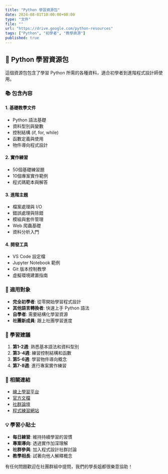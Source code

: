 ```yaml
---
title: "Python 學習資源包"
date: 2024-08-01T10:00:00+08:00
type: "文件"
file: ""
url: "https://drive.google.com/python-resources"
tags: ["Python", "初學者", "教學資源"]
published: true
---
```


## 🐍 Python 學習資源包

這個資源包包含了學習 Python 所需的各種資料，適合初學者到進階程式設計師使用。

### 📚 包含內容

#### 1. 基礎教學文件
- Python 語法基礎
- 資料型別與變數
- 控制結構 (if, for, while)
- 函數定義與使用
- 物件導向程式設計

#### 2. 實作練習
- 50個基礎練習題
- 10個專案實作範例
- 程式碼範本與解答

#### 3. 進階主題
- 檔案處理與 I/O
- 錯誤處理與除錯
- 模組與套件管理
- Web 爬蟲基礎
- 資料分析入門

#### 4. 開發工具
- VS Code 設定檔
- Jupyter Notebook 範例
- Git 版本控制教學
- 虛擬環境建置指南

### 🎯 適用對象

- **完全初學者**: 從零開始學習程式設計
- **其他語言轉換者**: 快速上手 Python 語法
- **自學者**: 需要結構化學習資源
- **社團新成員**: 跟上社團學習進度

### 📖 學習建議

1. **第1-2週**: 熟悉基本語法和資料型別
2. **第3-4週**: 練習控制結構和函數
3. **第5-6週**: 學習物件導向概念
4. **第7-8週**: 進行專案實作練習

### 🔗 相關連結

- [線上學習平台](https://python.org/tutorial)
- [官方文檔](https://docs.python.org)
- [社群論壇](https://python-forum.io)
- [程式練習網站](https://leetcode.com)

### 💡 學習小貼士

- **每日練習**: 維持持續學習的習慣
- **專案導向**: 透過實作加深理解
- **社群參與**: 加入程式設計社群討論
- **教學相長**: 試著向他人解釋概念

有任何問題歡迎在社團群組中提問，我們的學長姐都很樂意協助！